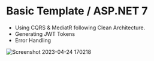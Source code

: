 # Basic Template / ASP.NET 7

* Using CQRS & MediatR following Clean Architecture. 
* Generating JWT Tokens
* Error Handling 


![Screenshot 2023-04-24 170218](https://user-images.githubusercontent.com/36283909/234052855-6bd8bf86-d873-42e2-af5f-a3e3b2786fb0.png)
